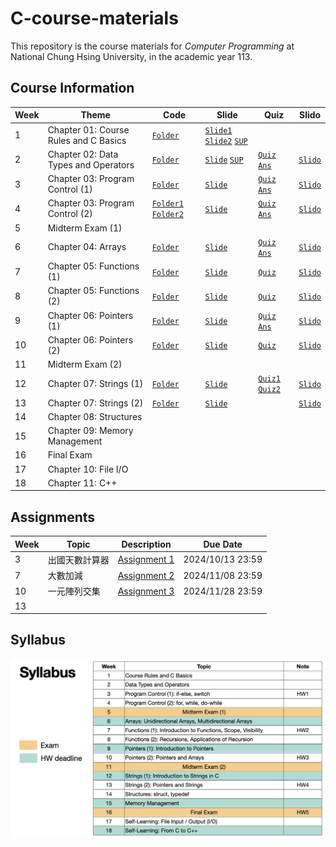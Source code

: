# C-course-materials
This repository is the course materials for *Computer Programming* at National Chung Hsing University, in the academic year 113.

## Course Information
| Week | Theme | Code | Slide | Quiz | Slido |
| -------- | -------- | --- | --- | --- | --- |
|1| 	Chapter 01: Course Rules and C Basics | [`Folder`](./01-basics) | [`Slide1`](./slides/intro.pdf) [`Slide2`](./slides/c_basics.pdf) [`SUP`](./slides/c_basics_sup.pdf)|
|2| 	Chapter 02: Data Types and Operators | [`Folder`](./02-data-types) | [`Slide`](./slides/data_types_op.pdf) [`SUP`](./slides/data_types_op_sup.pdf) | [`Quiz`](quizzes/w2.md) [`Ans`](quizzes/w2_ans.c) | [`Slido`](https://app.sli.do/event/2ZAKNJ9yG6sa6Gz6ZH7vkT) |
|3| 	Chapter 03: Program Control (1)| [`Folder`](./03-Program_control) | [`Slide`](./slides/control_1.pdf) | [`Quiz`](quizzes/w3.md) [`Ans`](quizzes/w3_ans.c) | [`Slido`](https://app.sli.do/event/f2mntYzC21o6hhzJJasQG5)  |
|4|     Chapter 03: Program Control (2)| [`Folder1`](./03-Program_control_for) [`Folder2`](./03-Program_control_while) | [`Slide`](slides/control_2.pdf) | [`Quiz`](quizzes/w4.md) [`Ans`](quizzes/w4_ans.c)  | [`Slido`](https://app.sli.do/event/5yDqn6bchhHwQnxQ9FfmK9) |
|5| 	Midterm Exam (1)
|6| 	Chapter 04: Arrays | [`Folder`](./04-Arrays) | [`Slide`](slides/arrays.pdf) | [`Quiz`](quizzes/w6.md) [`Ans`](quizzes/w6_ans.c)| [`Slido`](https://app.sli.do/event/sToe6xX3QcD3W8fwZ3qeZb) |
|7| 	Chapter 05: Functions (1) | [`Folder`](./05-Functions) | [`Slide`](slides/functions.pdf) | [`Quiz`](quizzes/w7.md)| [`Slido`](https://app.sli.do/event/wrU4JR9FC3rph3U5nNMqko) |
|8| 	Chapter 05: Functions (2) | [`Folder`](./05-Functions-2)  | [`Slide`](slides/functions_2.pdf) | [`Quiz`](quizzes/w8.md) | [`Slido`](https://app.sli.do/event/ko1Ax93b38CYuj79op15WL) |
|9|     Chapter 06: Pointers (1) | [`Folder`](./06-Pointers) | [`Slide`](slides/pointers.pdf) | [`Quiz`](quizzes/w9.md) [`Ans`](quizzes/w9_ans.c) | [`Slido`](https://app.sli.do/event/4BNCTBE5XgbJFZMjAbeZe2) |
|10| 	Chapter 06: Pointers (2) | [`Folder`](./06-Pointers-arrays) | [`Slide`](slides/pointers_arrays.pdf) | [`Quiz`](quizzes/) |[`Slido`](https://app.sli.do/event/ct3SjZG3qrSC4Dig5LEXNP) |
|11| 	Midterm Exam (2)
|12| 	Chapter 07: Strings (1) | [`Folder`](./07-Strings) | [`Slide`](slides/strings.pdf) | [`Quiz1`](quizzes/w12_1.md) [`Quiz2`](quizzes/w12_2.md) | [`Slido`](https://app.sli.do/event/8w7sDpBbLeBoyRs28VpuvE) |
|13| 	Chapter 07: Strings (2) | [`Folder`](./07-Strings-2) | [`Slide`](slides/strings_2.pdf) | | [`Slido`](https://app.sli.do/event/ncEWC6tvRaCMUsh1ayxXdc) |
|14| 	Chapter 08: Structures
|15| 	Chapter 09: Memory Management
|16| 	Final Exam
|17| 	Chapter 10: File I/O
|18| 	Chapter 11: C++

## Assignments
| Week | Topic | Description | Due Date |
| ---- | ---- | -------- | ----------- |
| 3 | 出國天數計算器 | [Assignment 1](./assignments/assignment1.pdf) | 2024/10/13 23:59|
| 7 | 大數加減 | [Assignment 2](./assignments/assignment2.md) | 2024/11/08 23:59|
| 10 | 一元陣列交集 | [Assignment 3](./assignments/assignment3.md) | 2024/11/28 23:59|
| 13 | | | |

## Syllabus
![syllabus](./slides/syllabus.png)
